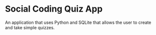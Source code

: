 # Social Coding Quiz App
An application that uses Python and SQLite that allows the user to create and take simple quizzes. 
